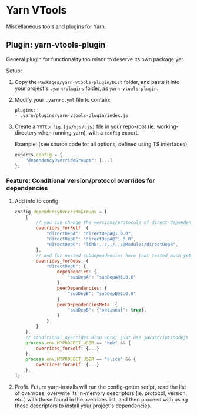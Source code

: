 # Yarn VTools

Miscellaneous tools and plugins for Yarn.

## Plugin: yarn-vtools-plugin

General plugin for functionality too minor to deserve its own package yet.

Setup:
1) Copy the `Packages/yarn-vtools-plugin/Dist` folder, and paste it into your project's `.yarn/plugins` folder, as `yarn-vtools-plugin`.
2) Modify your `.yarnrc.yml` file to contain:
	```
	plugins:
	- .yarn/plugins/yarn-vtools-plugin/index.js
	```
3) Create a `YVTConfig.[js/mjs/cjs]` file in your repo-root (ie. working-directory when running yarn), with a `config` export.

	Example: (see source code for all options, defined using TS interfaces)
	```js
	exports.config = {
		"dependencyOverrideGroups": [...]
	};
	```

### Feature: Conditional version/protocol overrides for dependencies

1) Add info to config:
	```js
	config.dependencyOverrideGroups = [
		{
			// you can change the versions/protocols of direct-dependencies here
			overrides_forSelf: {
				"directDepA": "directDepA@1.0.0",
				"directDepB": "directDepA@^1.0.0",
				"directDepC": "link:../../../@Modules/directDepB",
			},
			// and for nested subdependencies here (not tested much yet)
			overrides_forDeps: {
				"directDepD": {
					dependencies: {
						"subDepA": "subDepA@1.0.0"
					},
					peerDependencies: {
						"subDepB": "subDepB@1.0.0"
					},
					peerDependenciesMeta: {
						"subDepB": {"optional": true},
					}
				}
			}
		},
		// conditional overrides also work; just use javascript/nodejs conditionals like usual
		process.env.MYPROJECT_USER == "bob" && {
			overrides_forSelf: {...}
		},
		process.env.MYPROJECT_USER == "alice" && {
			overrides_forSelf: {...}
		},
	];
	```

2) Profit. Future yarn-installs will run the config-getter script, read the list of overrides, overwrite its in-memory descriptors (ie. protocol, version, etc.) with those found in the overrides list, and then proceed with using those descriptors to install your project's dependencies.